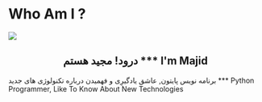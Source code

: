   #  Who Am I ?     
<img align="center" src= "https://github.com/soorena62/Soorena62/assets/118964506/578944de-ed73-4996-9f91-63a03883650c">
<h2 align="center">درود! مجید هستم *** I'm Majid</h2>
<p> برنامه نویس پایتون, عاشق یادگیرِی و فهمیدن درباره تکنولوژی های جدید    ***    Python Programmer, Like To Know About New Technologies </p>
